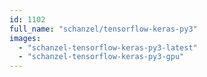 ```yaml
---
id: 1102
full_name: "schanzel/tensorflow-keras-py3"
images: 
  - "schanzel-tensorflow-keras-py3-latest"
  - "schanzel-tensorflow-keras-py3-gpu"
---
```

